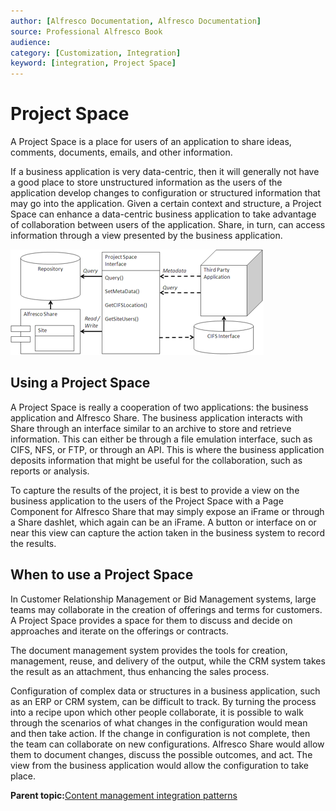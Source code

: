 ```yaml
---
author: [Alfresco Documentation, Alfresco Documentation]
source: Professional Alfresco Book
audience: 
category: [Customization, Integration]
keyword: [integration, Project Space]
---
```


# Project Space

A Project Space is a place for users of an application to share ideas, comments, documents, emails, and other information.

If a business application is very data-centric, then it will generally not have a good place to store unstructured information as the users of the application develop changes to configuration or structured information that may go into the application. Given a certain context and structure, a Project Space can enhance a data-centric business application to take advantage of collaboration between users of the application. Share, in turn, can access information through a view presented by the business application.

![](../images/17-14.png)

## Using a Project Space

A Project Space is really a cooperation of two applications: the business application and Alfresco Share. The business application interacts with Share through an interface similar to an archive to store and retrieve information. This can either be through a file emulation interface, such as CIFS, NFS, or FTP, or through an API. This is where the business application deposits information that might be useful for the collaboration, such as reports or analysis.

To capture the results of the project, it is best to provide a view on the business application to the users of the Project Space with a Page Component for Alfresco Share that may simply expose an iFrame or through a Share dashlet, which again can be an iFrame. A button or interface on or near this view can capture the action taken in the business system to record the results.

## When to use a Project Space

In Customer Relationship Management or Bid Management systems, large teams may collaborate in the creation of offerings and terms for customers. A Project Space provides a space for them to discuss and decide on approaches and iterate on the offerings or contracts.

The document management system provides the tools for creation, management, reuse, and delivery of the output, while the CRM system takes the result as an attachment, thus enhancing the sales process.

Configuration of complex data or structures in a business application, such as an ERP or CRM system, can be difficult to track. By turning the process into a recipe upon which other people collaborate, it is possible to walk through the scenarios of what changes in the configuration would mean and then take action. If the change in configuration is not complete, then the team can collaborate on new configurations. Alfresco Share would allow them to document changes, discuss the possible outcomes, and act. The view from the business application would allow the configuration to take place.

**Parent topic:**[Content management integration patterns](../concepts/integration-patterns.md)

